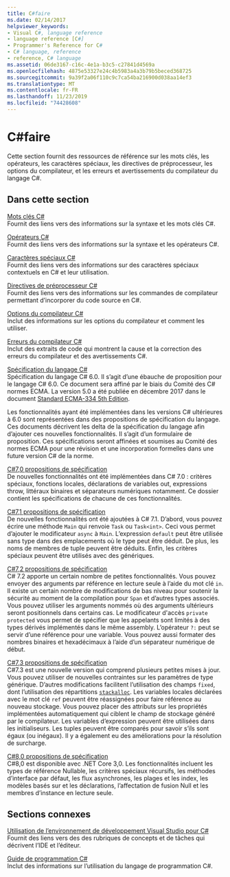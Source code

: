 ```yaml
---
title: C#faire
ms.date: 02/14/2017
helpviewer_keywords:
- Visual C#, language reference
- language reference [C#]
- Programmer's Reference for C#
- C# language, reference
- reference, C# language
ms.assetid: 06de3167-c16c-4e1a-b3c5-c27841d4569a
ms.openlocfilehash: 4875e53327e24c4b5983a4a3b79b5beced368725
ms.sourcegitcommit: 9a39f2a06f110c9c7ca54ba216900d038aa14ef3
ms.translationtype: MT
ms.contentlocale: fr-FR
ms.lasthandoff: 11/23/2019
ms.locfileid: "74428608"
---
```

# <a name="c-reference"></a>C#faire

Cette section fournit des ressources de référence sur les mots clés, les opérateurs, les caractères spéciaux, les directives de préprocesseur, les options du compilateur, et les erreurs et avertissements du compilateur du langage C#.  
  
## <a name="in-this-section"></a>Dans cette section

 [Mots clés C#](./keywords/index.md)  
 Fournit des liens vers des informations sur la syntaxe et les mots clés C#.  
  
 [Opérateurs C#](./operators/index.md)  
 Fournit des liens vers des informations sur la syntaxe et les opérateurs C#.  

 [Caractères spéciaux C#](./tokens/index.md)  
 Fournit des liens vers des informations sur des caractères spéciaux contextuels en C# et leur utilisation.  

 [Directives de préprocesseur C#](./preprocessor-directives/index.md)  
 Fournit des liens vers des informations sur les commandes de compilateur permettant d’incorporer du code source en C#.  
  
 [Options du compilateur C#](./compiler-options/index.md)  
 Inclut des informations sur les options du compilateur et comment les utiliser.  
  
 [Erreurs du compilateur C#](./compiler-messages/index.md)  
 Inclut des extraits de code qui montrent la cause et la correction des erreurs du compilateur et des avertissements C#.  
  
 [Spécification du langage C#](../../../_csharplang/spec/introduction.md)  
 Spécification du langage C# 6.0. Il s’agit d’une ébauche de proposition pour le langage C# 6.0. Ce document sera affiné par le biais du Comité des C# normes ECMA. La version 5.0 a été publiée en décembre 2017 dans le document [Standard ECMA-334 5th Edition](https://www.ecma-international.org/publications/files/ECMA-ST/ECMA-334.pdf).

Les fonctionnalités ayant été implémentées dans les versions C# ultérieures à 6.0 sont représentées dans des propositions de spécification du langage. Ces documents décrivent les delta de la spécification du langage afin d’ajouter ces nouvelles fonctionnalités. Il s’agit d’un formulaire de proposition. Ces spécifications seront affinées et soumises au Comité des normes ECMA pour une révision et une incorporation formelles dans une future version C# de la norme.

 [C#7,0 propositions de spécification](../../../_csharplang/proposals/csharp-7.0/pattern-matching.md)  
 De nouvelles fonctionnalités ont été implémentées dans C# 7.0 : critères spéciaux, fonctions locales, déclarations de variables out, expressions throw, littéraux binaires et séparateurs numériques notamment. Ce dossier contient les spécifications de chacune de ces fonctionnalités.
  
 [C#7,1 propositions de spécification](../../../_csharplang/proposals/csharp-7.1/async-main.md)  
 De nouvelles fonctionnalités ont été ajoutées à C# 7.1. D’abord, vous pouvez écrire une méthode `Main` qui renvoie `Task` ou `Task<int>`. Ceci vous permet d’ajouter le modificateur `async` à `Main`. L’expression `default` peut être utilisée sans type dans des emplacements où le type peut être déduit. De plus, les noms de membres de tuple peuvent être déduits. Enfin, les critères spéciaux peuvent être utilisés avec des génériques.

 [C#7,2 propositions de spécification](../../../_csharplang/proposals/csharp-7.2/readonly-ref.md)  
 C# 7.2 apporte un certain nombre de petites fonctionnalités. Vous pouvez envoyer des arguments par référence en lecture seule à l’aide du mot clé `in`. Il existe un certain nombre de modifications de bas niveau pour soutenir la sécurité au moment de la compilation pour `Span` et d’autres types associés. Vous pouvez utiliser les arguments nommés où des arguments ultérieurs seront positionnels dans certains cas. Le modificateur d'accès `private protected` vous permet de spécifier que les appelants sont limités à des types dérivés implémentés dans le même assembly. L’opérateur `?:` peut se servir d’une référence pour une variable. Vous pouvez aussi formater des nombres binaires et hexadécimaux à l’aide d’un séparateur numérique de début.

 [C#7,3 propositions de spécification](../../../_csharplang/proposals/csharp-7.3/blittable.md)  
 C#7.3 est une nouvelle version qui comprend plusieurs petites mises à jour. Vous pouvez utiliser de nouvelles contraintes sur les paramètres de type générique. D’autres modifications facilitent l’utilisation des champs `fixed`, dont l’utilisation des répartitions [`stackalloc`](./operators/stackalloc.md). Les variables locales déclarées avec le mot clé `ref` peuvent être réassignées pour faire référence au nouveau stockage. Vous pouvez placer des attributs sur les propriétés implémentées automatiquement qui ciblent le champ de stockage généré par le compilateur. Les variables d’expression peuvent être utilisées dans les initialiseurs. Les tuples peuvent être comparés pour savoir s’ils sont égaux (ou inégaux). Il y a également eu des améliorations pour la résolution de surcharge.
  
 [C#8,0 propositions de spécification](../../../_csharplang/proposals/csharp-8.0/nullable-reference-types.md)  
 C#8,0 est disponible avec .NET Core 3,0. Les fonctionnalités incluent les types de référence Nullable, les critères spéciaux récursifs, les méthodes d’interface par défaut, les flux asynchrones, les plages et les index, les modèles basés sur et les déclarations, l’affectation de fusion Null et les membres d’instance en lecture seule.
  
## <a name="related-sections"></a>Sections connexes  

 [Utilisation de l’environnement de développement Visual Studio pour C#](/visualstudio/get-started/csharp)  
 Fournit des liens vers des des rubriques de concepts et de tâches qui décrivent l’IDE et l’éditeur.  
  
 [Guide de programmation C#](../programming-guide/index.md)  
 Inclut des informations sur l’utilisation du langage de programmation C#.
